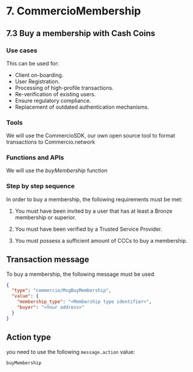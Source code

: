 # 7. CommercioMembership


## 7.3 Buy a membership with Cash Coins

### Use cases

This can be used for:

* Client on-boarding.
* User Registration.
* Processing of high-profile transactions.
* Re-verification of existing users.
* Ensure regulatory compliance.
* Replacement of outdated authentication mechanisms.

### Tools

We will use the CommercioSDK, our own open source tool to format transactions to Commercio.network

### Functions and APIs

We will use the _buyMembership_ function

### Step by step sequence

In order to buy a membership, the following requirements must be met: 

1. You must have been invited by a user that has at least a Bronze membership or superior.  
   
2. You must have been verified by a Trusted Service Provider.  
   
3. You must possess a sufficient amount of CCCs to buy a membership.  
  

## Transaction message
To buy a membership, the following message must be used. 

```json
{
  "type": "commercio/MsgBuyMembership",
  "value": {
    "membership_type": "<Membership type identifier>",
    "buyer": "<Your address>"
  }
}
```

## Action type

you need to use the following `message.action` value: 

```
buyMembership
```  

